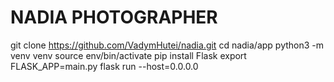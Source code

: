 # NADIA PHOTOGRAPHER

git clone https://github.com/VadymHutei/nadia.git
cd nadia/app
python3 -m venv venv
source env/bin/activate
pip install Flask
export FLASK_APP=main.py
flask run --host=0.0.0.0